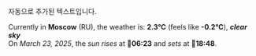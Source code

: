 
자동으로 추가된 텍스트입니다.

<!--START_SECTION:weather:moscow-->
Currently in **Moscow** (RU), the weather is: **2.3°C** (feels like **-0.2°C**), ***clear sky***<br/>
On *March 23, 2025*, the *sun rises* at 🌅**06:23** and *sets* at 🌇**18:48**.
<!--END_SECTION:weather-->
